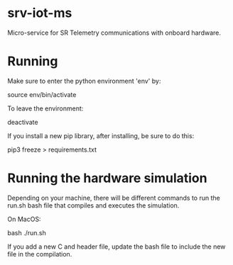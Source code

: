 # srv-iot-ms

Micro-service for SR Telemetry communications with onboard hardware.

# Running

Make sure to enter the python environment 'env' by:

source env/bin/activate

To leave the environment:

deactivate

If you install a new pip library, after installing, be sure to do this:

pip3 freeze > requirements.txt

# Running the hardware simulation

Depending on your machine, there will be different commands to run the run.sh bash file that compiles and executes the simulation.

On MacOS:

bash ./run.sh

If you add a new C and header file, update the bash file to include the new file in the compilation.
